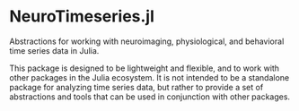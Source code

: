 # NeuroTimeseries.jl

Abstractions for working with neuroimaging, physiological, and behavioral time series data in Julia.

This package is designed to be lightweight and flexible, and to work with other packages in the Julia ecosystem. It is not intended to be a standalone package for analyzing time series data, but rather to provide a set of abstractions and tools that can be used in conjunction with other packages.
